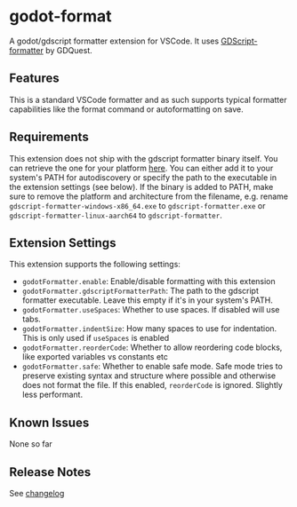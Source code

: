 # godot-format

A godot/gdscript formatter extension for VSCode. It uses [GDScript-formatter](https://github.com/GDQuest/GDScript-formatter) by GDQuest.

## Features

This is a standard VSCode formatter and as such supports typical formatter capabilities like the format command or autoformatting on save.

## Requirements

This extension does not ship with the gdscript formatter binary itself. You can retrieve the one for your platform [here](https://github.com/GDQuest/GDScript-formatter/releases). You can either add it to your system's PATH for autodiscovery or specify the path to the executable in the extension settings (see below). If the binary is added to PATH, make sure to remove the platform and architecture from the filename, e.g. rename `gdscript-formatter-windows-x86_64.exe` to `gdscript-formatter.exe` or `gdscript-formatter-linux-aarch64` to `gdscript-formatter`.

## Extension Settings

This extension supports the following settings:

- `godotFormatter.enable`: Enable/disable formatting with this extension
- `godotFormatter.gdscriptFormatterPath`: The path to the gdscript formatter executable. Leave this empty if it's in your system's PATH.
- `godotFormatter.useSpaces`: Whether to use spaces. If disabled will use tabs.
- `godotFormatter.indentSize`: How many spaces to use for indentation. This is only used if `useSpaces` is enabled
- `godotFormatter.reorderCode`: Whether to allow reordering code blocks, like exported variables vs constants etc
- `godotFormatter.safe`: Whether to enable safe mode. Safe mode tries to preserve existing syntax and structure where possible and otherwise does not format the file. If this enabled, `reorderCode` is ignored. Slightly less performant.

## Known Issues

None so far

## Release Notes

See [changelog](https://marketplace.visualstudio.com/items/DoHe.godot-format/changelog)
